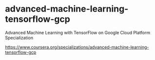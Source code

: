 # advanced-machine-learning-tensorflow-gcp

Advanced Machine Learning with TensorFlow on Google Cloud Platform Specialization

https://www.coursera.org/specializations/advanced-machine-learning-tensorflow-gcp

